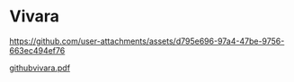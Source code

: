 # Vivara

https://github.com/user-attachments/assets/d795e696-97a4-47be-9756-663ec494ef76

[githubvivara.pdf](https://github.com/user-attachments/files/21524915/githubvivara.pdf)
